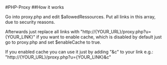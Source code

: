 #PHP-Proxy
##How it works

Go into proxy.php and edit $allowedRessources. Put all links in this array, due to security reasons.

Afterwards just replace all links with "http://{YOUR_URL}/proxy.php?u={YOUR_LINK}" if you want to enable cache, which is disabled by default just go to proxy.php and set $enableCache to true.

If you enabled cache you can use it just by adding "&c" to your link e.g.: "http://{YOUR_URL}/proxy.php?u={YOUR_LINK}&c"